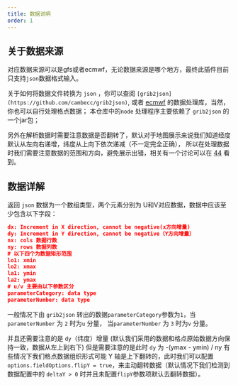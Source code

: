 ```yaml
---
title: 数据说明
order: 1
---
```


## 关于数据来源

对应数据来源可以是gfs或者ecmwf，无论数据来源是哪个地方，最终此插件目前只支持`json`数据格式输入。

关于如何将数据文件转换为 `json` ，你可以查阅 `[grib2json](https://github.com/cambecc/grib2json)`, 或者
[ecmwf](https://software.ecmwf.int/wiki/display/GRIB/Releases) 的数据处理库，当然，你也可以自行处理格点数据；
本仓库中的`node` 处理程序主要依赖了 `grib2json` 的一个jar包；

另外在解析数据时需要注意数据是否翻转了，默认对于地图展示来说我们知道经度默认从左向右递增，纬度从上向下依次递减（不一定完全正确），
所以在处理数据时我们需要注意数据的范围和方向，避免展示出错，相关有一个讨论可以在 [44](https://github.com/sakitam-fdd/wind-layer/issues/44)
看到。

## 数据详解

返回 `json` 数据为一个数组类型，两个元素分别为 U和V对应数据，数据中应该至少包含以下字段：

```json
dx: Increment in X direction, cannot be negative(x方向增量)
dy: Increment in Y direction, cannot be negative（Y方向增量）
nx: cols 数据行数
ny: rows 数据列数
# 以下四个为数据矩形范围
lo1: xmin 
lo2: xmax
la1: ymin
la2: ymax
# u/v 主要由以下参数区分
parameterCategory: data type
parameterNumber: data type
```

一般情况下由 `grib2json` 转出的数据`parameterCategory`参数为`1`，当`parameterNumber` 为 `2` 时为`u` 分量，
当`parameterNumber` 为 `3` 时为`v` 分量。

并且还需要注意的是 `dy`（纬度）增量 (默认我们采用的数据和格点原始数据方向保持一致，数据从左上到右下) 但是需要注意的是此时 `dy` 为 -(ymax - ymin) / ny
有些情况下我们格点数据组织形式可能 Y 轴是上下翻转的，此时我们可以配置 `options.fieldOptions.flipY = true`，来主动翻转数据（默认情况下我们检测到数据配置中的
`deltaY > 0` 时并且未配置`flipY`参数项默认去翻转数据）。

